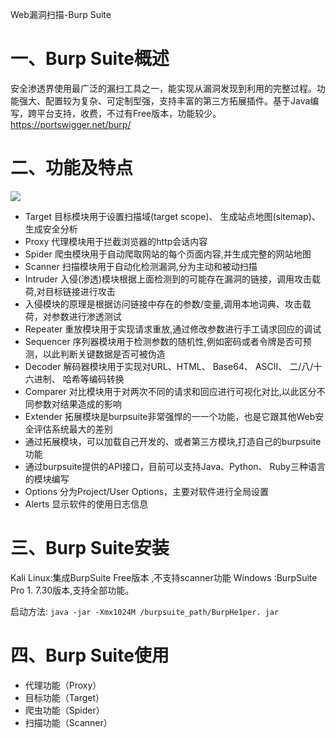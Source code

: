 Web漏洞扫描-Burp Suite

# 一、Burp Suite概述
安全渗透界使用最广泛的漏扫工具之一，能实现从漏洞发现到利用的完整过程。功能强大、配置较为复杂、可定制型强，支持丰富的第三方拓展插件。基于Java编写，跨平台支持，收费，不过有Free版本，功能较少。
https://portswigger.net/burp/

# 二、功能及特点
![](https://www.showdoc.cc/server/api/common/visitfile/sign/6daa6f75acb6454b085df43958b45c41?showdoc=.jpg)

 - Target 目标模块用于设置扫描域(target scope)、 生成站点地图(sitemap)、 生成安全分析
 - Proxy 代理模块用于拦截浏览器的http会话内容
 - Spider 爬虫模块用于自动爬取网站的每个页面内容,并生成完整的网站地图
 - Scanner 扫描模块用于自动化检测漏洞,分为主动和被动扫描
 - Intruder 入侵(渗透)模块根据上面检测到的可能存在漏洞的链接，调用攻击载荷,对目标链接进行攻击
 - 入侵模块的原理是根据访问链接中存在的参数/变量,调用本地词典、攻击载荷，对参数进行渗透测试
 - Repeater 重放模块用于实现请求重放,通过修改参数进行手工请求回应的调试
 - Sequencer 序列器模块用于检测参数的随机性,例如密码或者令牌是否可预测，以此判断关键数据是否可被伪造
 - Decoder 解码器模块用于实现对URL、HTML、 Base64、 ASCII、 二/八/十六进制、 哈希等编码转换
 - Comparer 对比模块用于对两次不同的请求和回应进行可视化对比,以此区分不同参数对结果造成的影响
 - Extender 拓展模块是burpsuite非常强悍的一一个功能，也是它跟其他Web安全评估系统最大的差别
 - 通过拓展模块，可以加载自己开发的、或者第三方模块,打造自己的burpsuite功能
 - 通过burpsuite提供的API接口，目前可以支持Java、Python、 Ruby三种语言的模块编写
 - Options 分为Project/User Options，主要对软件进行全局设置
 - Alerts 显示软件的使用日志信息

# 三、Burp Suite安装
Kali Linux:集成BurpSuite Free版本 ,不支持scanner功能
Windows :BurpSuite Pro 1. 7.30版本,支持全部功能。

启动方法:
`java -jar -Xmx1024M /burpsuite_path/BurpHe1per. jar`

# 四、Burp Suite使用
 - 代理功能（Proxy）
 - 目标功能（Target）
 - 爬虫功能（Spider）
 - 扫描功能（Scanner）





